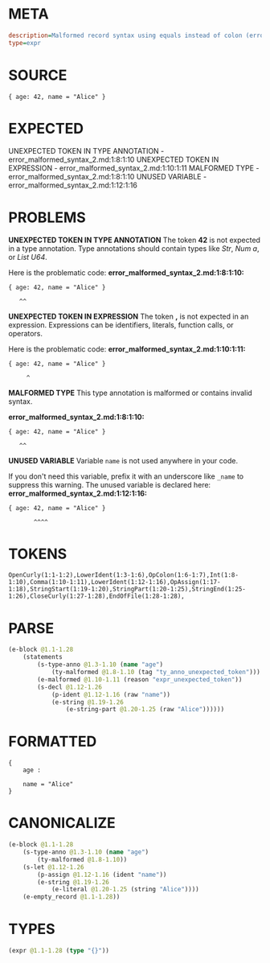 # META
~~~ini
description=Malformed record syntax using equals instead of colon (error case)
type=expr
~~~
# SOURCE
~~~roc
{ age: 42, name = "Alice" }
~~~
# EXPECTED
UNEXPECTED TOKEN IN TYPE ANNOTATION - error_malformed_syntax_2.md:1:8:1:10
UNEXPECTED TOKEN IN EXPRESSION - error_malformed_syntax_2.md:1:10:1:11
MALFORMED TYPE - error_malformed_syntax_2.md:1:8:1:10
UNUSED VARIABLE - error_malformed_syntax_2.md:1:12:1:16
# PROBLEMS
**UNEXPECTED TOKEN IN TYPE ANNOTATION**
The token **42** is not expected in a type annotation.
Type annotations should contain types like _Str_, _Num a_, or _List U64_.

Here is the problematic code:
**error_malformed_syntax_2.md:1:8:1:10:**
```roc
{ age: 42, name = "Alice" }
```
       ^^


**UNEXPECTED TOKEN IN EXPRESSION**
The token **,** is not expected in an expression.
Expressions can be identifiers, literals, function calls, or operators.

Here is the problematic code:
**error_malformed_syntax_2.md:1:10:1:11:**
```roc
{ age: 42, name = "Alice" }
```
         ^


**MALFORMED TYPE**
This type annotation is malformed or contains invalid syntax.

**error_malformed_syntax_2.md:1:8:1:10:**
```roc
{ age: 42, name = "Alice" }
```
       ^^


**UNUSED VARIABLE**
Variable `name` is not used anywhere in your code.

If you don't need this variable, prefix it with an underscore like `_name` to suppress this warning.
The unused variable is declared here:
**error_malformed_syntax_2.md:1:12:1:16:**
```roc
{ age: 42, name = "Alice" }
```
           ^^^^


# TOKENS
~~~zig
OpenCurly(1:1-1:2),LowerIdent(1:3-1:6),OpColon(1:6-1:7),Int(1:8-1:10),Comma(1:10-1:11),LowerIdent(1:12-1:16),OpAssign(1:17-1:18),StringStart(1:19-1:20),StringPart(1:20-1:25),StringEnd(1:25-1:26),CloseCurly(1:27-1:28),EndOfFile(1:28-1:28),
~~~
# PARSE
~~~clojure
(e-block @1.1-1.28
	(statements
		(s-type-anno @1.3-1.10 (name "age")
			(ty-malformed @1.8-1.10 (tag "ty_anno_unexpected_token")))
		(e-malformed @1.10-1.11 (reason "expr_unexpected_token"))
		(s-decl @1.12-1.26
			(p-ident @1.12-1.16 (raw "name"))
			(e-string @1.19-1.26
				(e-string-part @1.20-1.25 (raw "Alice"))))))
~~~
# FORMATTED
~~~roc
{
	age : 
	
	name = "Alice"
}
~~~
# CANONICALIZE
~~~clojure
(e-block @1.1-1.28
	(s-type-anno @1.3-1.10 (name "age")
		(ty-malformed @1.8-1.10))
	(s-let @1.12-1.26
		(p-assign @1.12-1.16 (ident "name"))
		(e-string @1.19-1.26
			(e-literal @1.20-1.25 (string "Alice"))))
	(e-empty_record @1.1-1.28))
~~~
# TYPES
~~~clojure
(expr @1.1-1.28 (type "{}"))
~~~

